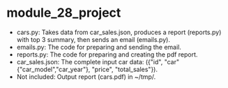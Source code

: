 # module_28_project
- cars.py: Takes data from car_sales.json, produces a report (reports.py) with top 3 summary, then sends an email (emails.py).
- emails.py: The code for preparing and sending the email.
- reports.py: The code for preparing and creating the pdf report.
- car_sales.json: The complete input car data: 
    ({"id",
    "car"
        {"car_model","car_year"},
    "price",
    "total_sales"}).
- Not included: Output report (cars.pdf) in ~/tmp/.
